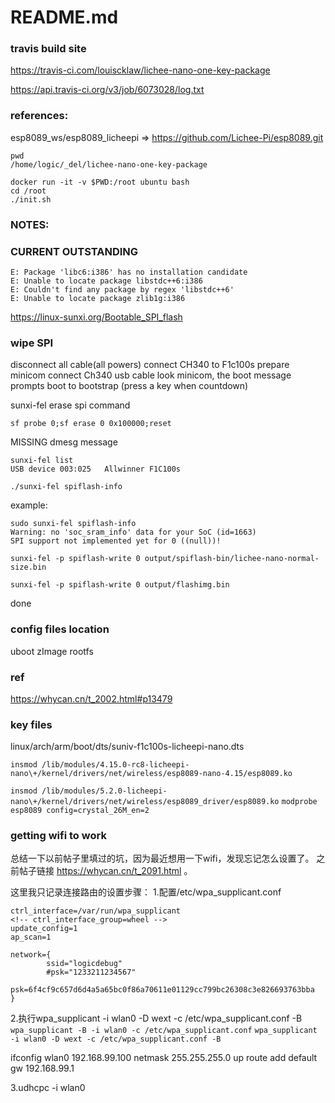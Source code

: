 # README.md

### travis build site
https://travis-ci.com/louiscklaw/lichee-nano-one-key-package

https://api.travis-ci.org/v3/job/6073028/log.txt

### references:
esp8089_ws/esp8089_licheepi => https://github.com/Lichee-Pi/esp8089.git

```
pwd
/home/logic/_del/lichee-nano-one-key-package

docker run -it -v $PWD:/root ubuntu bash
cd /root
./init.sh
```

### NOTES:
<!-- ```
~/Downloads via ⬢ v12.16.1
docker import licheepi-nano-docker-v1_0.tar
sha256:bf31d3f16063cb99ecc9417853889bb6b44aa997d035a222efdb3c792141c351
``` -->

### CURRENT OUTSTANDING
```
E: Package 'libc6:i386' has no installation candidate
E: Unable to locate package libstdc++6:i386
E: Couldn't find any package by regex 'libstdc++6'
E: Unable to locate package zlib1g:i386
```

https://linux-sunxi.org/Bootable_SPI_flash
### wipe SPI
disconnect all cable(all powers)
connect CH340 to F1c100s
prepare minicom
connect Ch340 usb cable
look minicom, the boot message prompts
boot to bootstrap (press a key when countdown)

sunxi-fel erase spi command

`sf probe 0;sf erase 0 0x100000;reset`

MISSING dmesg message

```
sunxi-fel list
USB device 003:025   Allwinner F1C100s
```

```
./sunxi-fel spiflash-info
```

example:
```
sudo sunxi-fel spiflash-info
Warning: no 'soc_sram_info' data for your SoC (id=1663)
SPI support not implemented yet for 0 ((null))!
```

```
sunxi-fel -p spiflash-write 0 output/spiflash-bin/lichee-nano-normal-size.bin
```

```
sunxi-fel -p spiflash-write 0 output/flashimg.bin
```

done

### config files location
uboot
zImage
rootfs


### ref
https://whycan.cn/t_2002.html#p13479


### key files
linux/arch/arm/boot/dts/suniv-f1c100s-licheepi-nano.dts


`insmod /lib/modules/4.15.0-rc8-licheepi-nano\+/kernel/drivers/net/wireless/esp8089-nano-4.15/esp8089.ko`

`insmod /lib/modules/5.2.0-licheepi-nano\+/kernel/drivers/net/wireless/esp8089_driver/esp8089.ko`
`modprobe esp8089 config=crystal_26M_en=2`

### getting wifi to work

总结一下以前帖子里填过的坑，因为最近想用一下wifi，发现忘记怎么设置了。
之前帖子链接 https://whycan.cn/t_2091.html 。

这里我只记录连接路由的设置步骤：
1.配置/etc/wpa_supplicant.conf

```
ctrl_interface=/var/run/wpa_supplicant
<!-- ctrl_interface_group=wheel -->
update_config=1
ap_scan=1

network={
        ssid="logicdebug"
        #psk="1233211234567"
        psk=6f4cf9c657d6d4a5a65bc0f86a70611e01129cc799bc26308c3e826693763bba
}
```

2.执行wpa_supplicant -i wlan0 -D wext -c /etc/wpa_supplicant.conf -B
`wpa_supplicant -B -i wlan0 -c /etc/wpa_supplicant.conf`
`wpa_supplicant -i wlan0 -D wext -c /etc/wpa_supplicant.conf -B`

ifconfig wlan0 192.168.99.100 netmask 255.255.255.0 up
route add default gw 192.168.99.1

3.udhcpc -i wlan0
